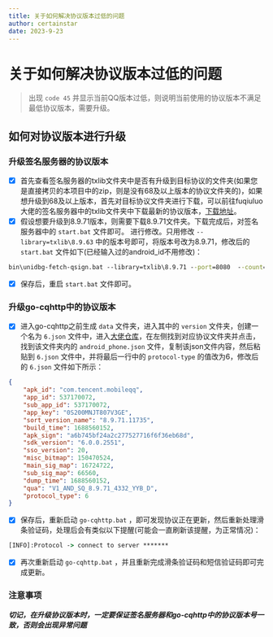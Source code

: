 ```yaml
---
title: 关于如何解决协议版本过低的问题
author: certainstar
date: 2023-9-23
---
```


# 关于如何解决协议版本过低的问题
> 出现 `code 45` 并显示当前QQ版本过低，则说明当前使用的协议版本不满足最低协议版本，需要升级。

## 如何对协议版本进行升级
### 升级签名服务器的协议版本
- [x] 首先查看签名服务器的txlib文件夹中是否有升级到目标协议的文件夹(如果您是直接拷贝的本项目中的zip，则是没有68及以上版本的协议文件夹的)，如果想升级到68及以上版本，首先对目标协议文件夹进行下载，可以前往fuqiuluo大佬的签名服务器中的txlib文件夹中下载最新的协议版本，[下载地址](https://github.com/fuqiuluo/unidbg-fetch-qsign/tree/master/txlib)。
- [x] 假设想要升级到8.9.71版本，则需要下载8.9.71文件夹。下载完成后，对签名服务器中的 `start.bat` 文件即可。
进行修改。只用修改 `--library=txlib\8.9.63` 中的版本号即可，将版本号改为8.9.71，修改后的 `start.bat` 文件如下(已经输入过的android_id不用修改)：

```bat
bin\unidbg-fetch-qsign.bat --library=txlib\8.9.71 --port=8080  --count=1 --android_id=****...**** --host=0.0.0.0
```

- [x] 保存后，重启 `start.bat` 文件即可。

### 升级go-cqhttp中的协议版本
- [x] 进入go-cqhttp之前生成 `data` 文件夹，进入其中的 `version` 文件夹，创建一个名为 `6.json` 文件中，进入[大佬仓库](https://github.com/MrXiaoM/qsign/blob/mirai/txlib/)，在左侧找到对应协议文件夹并点击，找到该文件夹内的 `android_phone.json` 文件，复制该json文件内容，然后粘贴到 `6.json` 文件中，并将最后一行中的 `protocol-type` 的值改为6，修改后的 `6.json` 文件如下所示：

```json
{
    "apk_id": "com.tencent.mobileqq",
    "app_id": 537170072,
    "sub_app_id": 537170072,
    "app_key": "0S200MNJT807V3GE",
    "sort_version_name": "8.9.71.11735",
    "build_time": 1688560152,
    "apk_sign": "a6b745bf24a2c277527716f6f36eb68d",
    "sdk_version": "6.0.0.2551",
    "sso_version": 20,
    "misc_bitmap": 150470524,
    "main_sig_map": 16724722,
    "sub_sig_map": 66560,
    "dump_time": 1688560152,
    "qua": "V1_AND_SQ_8.9.71_4332_YYB_D",
    "protocol_type": 6
}
```

- [x] 保存后，重新启动 `go-cqhttp.bat` ，即可发现协议正在更新，然后重新处理滑条验证码，处理后会有类似以下提醒(可能会一直刷新该提醒，为正常情况)：

```cmd
[INFO]:Protocol -> connect to server *******
```

- [x] 再次重新启动 `go-cqhttp.bat` ，并且重新完成滑条验证码和短信验证码即可完成更新。

### 注意事项
***切记，在升级协议版本时，一定要保证签名服务器和go-cqhttp中的协议版本号一致，否则会出现异常问题***
